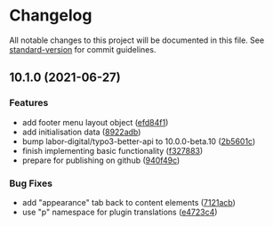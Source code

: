# Changelog

All notable changes to this project will be documented in this file. See [standard-version](https://github.com/conventional-changelog/standard-version) for commit guidelines.

## 10.1.0 (2021-06-27)


### Features

* add footer menu layout object ([efd84f1](https://github.com/labor-digital/typo3-frontend-api-example/commit/efd84f150de111bef76f037b18cc8ea970d22296))
* add initialisation data ([8922adb](https://github.com/labor-digital/typo3-frontend-api-example/commit/8922adb9120ecefe720ca12f900b971684a1fb26))
* bump labor-digital/typo3-better-api to 10.0.0-beta.10 ([2b5601c](https://github.com/labor-digital/typo3-frontend-api-example/commit/2b5601c5a782fa16b8e541d8ee7332dce0e34589))
* finish implementing basic functionality ([f327883](https://github.com/labor-digital/typo3-frontend-api-example/commit/f3278832a15967380773daf038d6a57ad1cc04da))
* prepare for publishing on github ([940f49c](https://github.com/labor-digital/typo3-frontend-api-example/commit/940f49c6b8235dc29f42bd1a30d97dd2cfa8d123))


### Bug Fixes

* add "appearance" tab back to content elements ([7121acb](https://github.com/labor-digital/typo3-frontend-api-example/commit/7121acb0f982ad63ee1dfc4fe90975ec6be754cd))
* use "p" namespace for plugin translations ([e4723c4](https://github.com/labor-digital/typo3-frontend-api-example/commit/e4723c4b1344eb3d6252a021ab06e5e479b99d0c))
